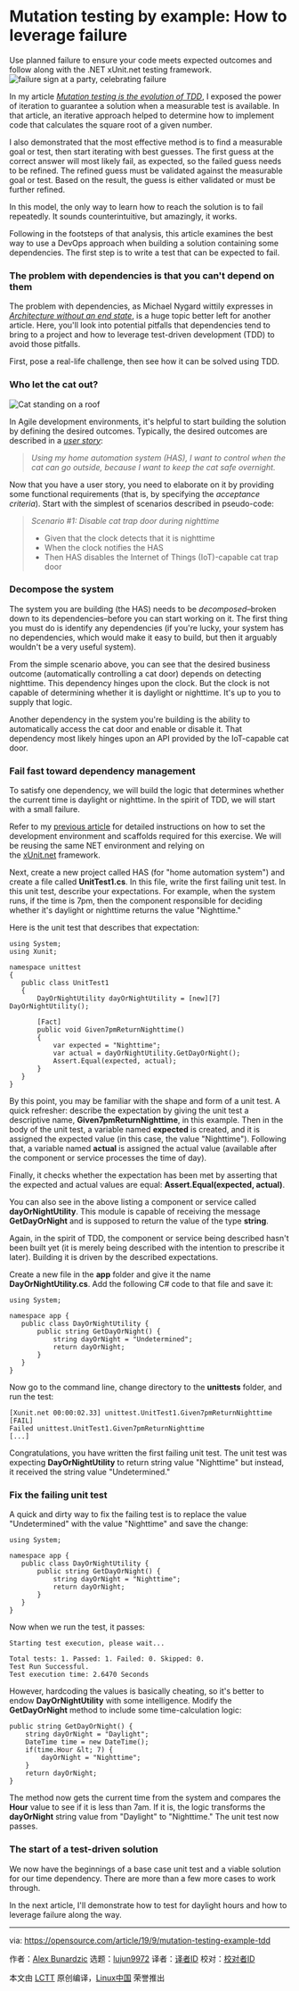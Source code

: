 [#]: collector: (lujun9972)
[#]: translator: (Morisun029)
[#]: reviewer: ( )
[#]: publisher: ( )
[#]: url: ( )
[#]: subject: (Mutation testing by example: How to leverage failure)
[#]: via: (https://opensource.com/article/19/9/mutation-testing-example-tdd)
[#]: author: (Alex Bunardzic https://opensource.com/users/alex-bunardzic)

Mutation testing by example: How to leverage failure
======
Use planned failure to ensure your code meets expected outcomes and
follow along with the .NET xUnit.net testing framework.
![failure sign at a party, celebrating failure][1]

In my article _[Mutation testing is the evolution of TDD][2]_, I exposed the power of iteration to guarantee a solution when a measurable test is available. In that article, an iterative approach helped to determine how to implement code that calculates the square root of a given number.

I also demonstrated that the most effective method is to find a measurable goal or test, then start iterating with best guesses. The first guess at the correct answer will most likely fail, as expected, so the failed guess needs to be refined. The refined guess must be validated against the measurable goal or test. Based on the result, the guess is either validated or must be further refined.

In this model, the only way to learn how to reach the solution is to fail repeatedly. It sounds counterintuitive, but amazingly, it works.

Following in the footsteps of that analysis, this article examines the best way to use a DevOps approach when building a solution containing some dependencies. The first step is to write a test that can be expected to fail.

### The problem with dependencies is that you can't depend on them

The problem with dependencies, as Michael Nygard wittily expresses in _[Architecture without an end state][3]_, is a huge topic better left for another article. Here, you'll look into potential pitfalls that dependencies tend to bring to a project and how to leverage test-driven development (TDD) to avoid those pitfalls.

First, pose a real-life challenge, then see how it can be solved using TDD.

### Who let the cat out?

![Cat standing on a roof][4]

In Agile development environments, it's helpful to start building the solution by defining the desired outcomes. Typically, the desired outcomes are described in a [_user story_][5]:

> _Using my home automation system (HAS),
>  I want to control when the cat can go outside,
>  because I want to keep the cat safe overnight._

Now that you have a user story, you need to elaborate on it by providing some functional requirements (that is, by specifying the _acceptance criteria_). Start with the simplest of scenarios described in pseudo-code:

> _Scenario #1: Disable cat trap door during nighttime_
>
>   * Given that the clock detects that it is nighttime
>   * When the clock notifies the HAS
>   * Then HAS disables the Internet of Things (IoT)-capable cat trap door
>


### Decompose the system

The system you are building (the HAS) needs to be _decomposed_–broken down to its dependencies–before you can start working on it. The first thing you must do is identify any dependencies (if you're lucky, your system has no dependencies, which would make it easy to build, but then it arguably wouldn't be a very useful system).

From the simple scenario above, you can see that the desired business outcome (automatically controlling a cat door) depends on detecting nighttime. This dependency hinges upon the clock. But the clock is not capable of determining whether it is daylight or nighttime. It's up to you to supply that logic.

Another dependency in the system you're building is the ability to automatically access the cat door and enable or disable it. That dependency most likely hinges upon an API provided by the IoT-capable cat door.

### Fail fast toward dependency management

To satisfy one dependency, we will build the logic that determines whether the current time is daylight or nighttime. In the spirit of TDD, we will start with a small failure.

Refer to my [previous article][2] for detailed instructions on how to set the development environment and scaffolds required for this exercise. We will be reusing the same NET environment and relying on the [xUnit.net][6] framework.

Next, create a new project called HAS (for "home automation system") and create a file called **UnitTest1.cs**. In this file, write the first failing unit test. In this unit test, describe your expectations. For example, when the system runs, if the time is 7pm, then the component responsible for deciding whether it's daylight or nighttime returns the value "Nighttime."

Here is the unit test that describes that expectation:


```
using System;
using Xunit;

namespace unittest
{
   public class UnitTest1
   {
       DayOrNightUtility dayOrNightUtility = [new][7] DayOrNightUtility();

       [Fact]
       public void Given7pmReturnNighttime()
       {
           var expected = "Nighttime";
           var actual = dayOrNightUtility.GetDayOrNight();
           Assert.Equal(expected, actual);
       }
   }
}
```

By this point, you may be familiar with the shape and form of a unit test. A quick refresher: describe the expectation by giving the unit test a descriptive name, **Given7pmReturnNighttime**, in this example. Then in the body of the unit test, a variable named **expected** is created, and it is assigned the expected value (in this case, the value "Nighttime"). Following that, a variable named **actual** is assigned the actual value (available after the component or service processes the time of day).

Finally, it checks whether the expectation has been met by asserting that the expected and actual values are equal: **Assert.Equal(expected, actual)**.

You can also see in the above listing a component or service called **dayOrNightUtility**. This module is capable of receiving the message **GetDayOrNight** and is supposed to return the value of the type **string**.

Again, in the spirit of TDD, the component or service being described hasn't been built yet (it is merely being described with the intention to prescribe it later). Building it is driven by the described expectations.

Create a new file in the **app** folder and give it the name **DayOrNightUtility.cs**. Add the following C# code to that file and save it:


```
using System;

namespace app {
   public class DayOrNightUtility {
       public string GetDayOrNight() {
           string dayOrNight = "Undetermined";
           return dayOrNight;
       }
   }
}
```

Now go to the command line, change directory to the **unittests** folder, and run the test:


```
[Xunit.net 00:00:02.33] unittest.UnitTest1.Given7pmReturnNighttime [FAIL]
Failed unittest.UnitTest1.Given7pmReturnNighttime
[...]
```

Congratulations, you have written the first failing unit test. The unit test was expecting **DayOrNightUtility** to return string value "Nighttime" but instead, it received the string value "Undetermined."

### Fix the failing unit test

A quick and dirty way to fix the failing test is to replace the value "Undetermined" with the value "Nighttime" and save the change:


```
using System;

namespace app {
   public class DayOrNightUtility {
       public string GetDayOrNight() {
           string dayOrNight = "Nighttime";
           return dayOrNight;
       }
   }
}
```

Now when we run the test, it passes:


```
Starting test execution, please wait...

Total tests: 1. Passed: 1. Failed: 0. Skipped: 0.
Test Run Successful.
Test execution time: 2.6470 Seconds
```

However, hardcoding the values is basically cheating, so it's better to endow **DayOrNightUtility** with some intelligence. Modify the **GetDayOrNight** method to include some time-calculation logic:


```
public string GetDayOrNight() {
    string dayOrNight = "Daylight";
    DateTime time = new DateTime();
    if(time.Hour &lt; 7) {
        dayOrNight = "Nighttime";
    }
    return dayOrNight;
}
```

The method now gets the current time from the system and compares the **Hour** value to see if it is less than 7am. If it is, the logic transforms the **dayOrNight** string value from "Daylight" to "Nighttime." The unit test now passes.

### The start of a test-driven solution

We now have the beginnings of a base case unit test and a viable solution for our time dependency. There are more than a few more cases to work through. 

In the next article, I'll demonstrate how to test for daylight hours and how to leverage failure along the way.

--------------------------------------------------------------------------------

via: https://opensource.com/article/19/9/mutation-testing-example-tdd

作者：[Alex Bunardzic][a]
选题：[lujun9972][b]
译者：[译者ID](https://github.com/译者ID)
校对：[校对者ID](https://github.com/校对者ID)

本文由 [LCTT](https://github.com/LCTT/TranslateProject) 原创编译，[Linux中国](https://linux.cn/) 荣誉推出

[a]: https://opensource.com/users/alex-bunardzic
[b]: https://github.com/lujun9972
[1]: https://opensource.com/sites/default/files/styles/image-full-size/public/lead-images/fail_failure_celebrate.png?itok=LbvDAEZF (failure sign at a party, celebrating failure)
[2]: https://opensource.com/article/19/8/mutation-testing-evolution-tdd
[3]: https://www.infoq.com/presentations/Architecture-Without-an-End-State/
[4]: https://opensource.com/sites/default/files/uploads/cat.png (Cat standing on a roof)
[5]: https://www.agilealliance.org/glossary/user-stories
[6]: https://xunit.net/
[7]: http://www.google.com/search?q=new+msdn.microsoft.com
